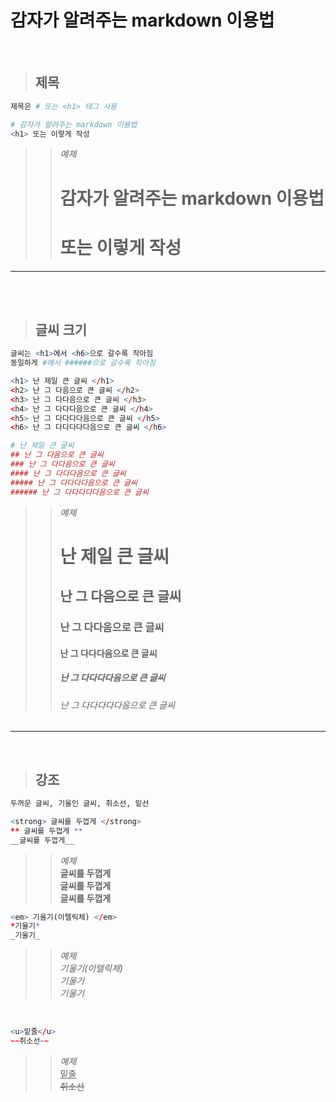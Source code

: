 # __감자가 알려주는 markdown 이용법__  
</br>

> ## 제목

```R
제목은 # 또는 <h1> 태그 사용
```

```R
# 감자가 알려주는 markdown 이용법
<h1> 또는 이렇게 작성
```

>> _예제_
>> # 감자가 알려주는 markdown 이용법 
>> <h1> 또는 이렇게 작성 </h1>

---

</br>
</br>

> ## 글씨 크기
```R
글씨는 <h1>에서 <h6>으로 갈수록 작아짐
동일하게 #에서 ######으로 갈수록 작아짐
```
```R
<h1> 난 제일 큰 글씨 </h1>
<h2> 난 그 다음으로 큰 글씨 </h2>
<h3> 난 그 다다음으로 큰 글씨 </h3>
<h4> 난 그 다다다음으로 큰 글씨 </h4>
<h5> 난 그 다다다다음으로 큰 글씨 </h5>
<h6> 난 그 다다다다다음으로 큰 글씨 </h6>
```
```R
# 난 제일 큰 글씨
## 난 그 다음으로 큰 글씨
### 난 그 다다음으로 큰 글씨
#### 난 그 다다다음으로 큰 글씨
##### 난 그 다다다다음으로 큰 글씨
###### 난 그 다다다다다음으로 큰 글씨
```

>> _예제_
>> # 난 제일 큰 글씨
>> ## 난 그 다음으로 큰 글씨
>> ### 난 그 다다음으로 큰 글씨
>> #### 난 그 다다다음으로 큰 글씨
>> ##### 난 그 다다다다음으로 큰 글씨
>> ###### 난 그 다다다다다음으로 큰 글씨
>> 
---

</br>

> ## 강조

```R
두꺼운 글씨, 기울인 글씨, 취소선, 밑선
```

```R
<strong> 글씨를 두껍게 </strong>
** 글씨를 두껍게 **
__글씨를 두껍게__
```
>> _예제_ </br>
>> <strong> 글씨를 두껍게 </strong> </br>
>> **글씨를 두껍게** </br>
>> __글씨를 두껍게__ </br>

```R
<em> 기울기(이텔릭체) </em>
*기울기*
_기울기_
```
>> _예제_ </br>
>> <em> 기울기(이텔릭체) </em> </br>
>> *기울기* </br>
>> _기울기_ </br>

</br>

```R
<u>밑줄</u>
~~취소선~~
```
>> _예제_ </br>
<u> 밑줄 </u> </br>
~~취소선~~ </br>

</br>

